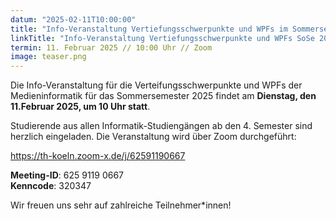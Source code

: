 ```yaml
---
datum: "2025-02-11T10:00:00"
title: "Info-Veranstaltung Vertiefungsschwerpunkte und WPFs im Sommersemester 2025"
linkTitle: "Info-Veranstaltung Vertiefungsschwerpunkte und WPFs SoSe 2025"
termin: 11. Februar 2025 // 10:00 Uhr // Zoom
image: teaser.png
---
```


Die Info-Veranstaltung für die Verteifungsschwerpunkte und WPFs der Medieninformatik für das Sommersemester 2025 findet am **Dienstag, den 11.Februar 2025, um 10 Uhr statt**. 

Studierende aus allen Informatik-Studiengängen ab den 4. Semester sind herzlich eingeladen. Die Veranstaltung wird über Zoom durchgeführt:

https://th-koeln.zoom-x.de/j/62591190667

**Meeting-ID**: 625 9119 0667<br>
**Kenncode**: 320347

Wir freuen uns sehr auf zahlreiche Teilnehmer*innen!
